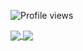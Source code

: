 ![Profile views](https://gpvc.arturio.dev/asmundh)
<a href="https://github.com/anuraghazra/github-readme-stats">
  <!--  -->
  <img align="center" src="https://github-readme-stats.vercel.app/api?username=jakobvaa&count_private=true&hide=stars" />
</a>
<a href="https://github.com/anuraghazra/convoychat">
  <img align="center" src="https://github-readme-stats.vercel.app/api/top-langs/?username=jakobvaa&layout=compact" />
</a>
